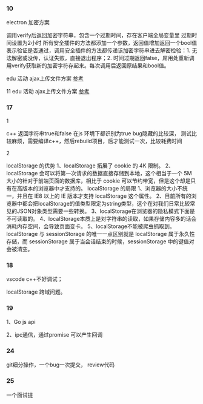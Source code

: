 ### 10
electron 加密方案

调用verify后返回加密字符串，包含一个过期时间，存在客户端全局变量里
过期时间设置为2小时
所有安全插件的方法都添加一个参数，返回值增加返回一个bool值表示验证是否通过，调用安全插件的方法都传递该加密字符串进去解密检验：1. 无法解密或没传，认证失败，直接退出程序；2. 时间过期返回false，屌用处重新调用verify获取新的加密字符存起来。每次调用后返回原结果和bool值。


edu
活动  ajax上传文件方案
[参考](https://blog.csdn.net/qq_33371372/article/details/82778538)

11
edu
活动  ajax上传文件方案
[参考](https://blog.csdn.net/qq_33371372/article/details/82778538)

###  17

1

c++ 返回字符串true和false 在js 环境下都识别为true
bug隐藏的比较深，
测试比较麻烦，需要编译c++，然后rebuild项目，后才能测试一次，比较耗费时间

2

 localStorage 的优势
 1、localStorage 拓展了 cookie 的 4K 限制。
 2、localStorage 会可以将第一次请求的数据直接存储到本地，这个相当于一个 5M 大小的针对于前端页面的数据库，相比于 cookie 可以节约带宽，但是这个却是只有在高版本的浏览器中才支持的。
localStorage 的局限
 1、浏览器的大小不统一，并且在 IE8 以上的 IE 版本才支持 localStorage 这个属性。
 2、目前所有的浏览器中都会把localStorage的值类型限定为string类型，这个在对我们日常比较常见的JSON对象类型需要一些转换。
 3、localStorage在浏览器的隐私模式下面是不可读取的。
 4、localStorage本质上是对字符串的读取，如果存储内容多的话会消耗内存空间，会导致页面变卡。
 5、localStorage不能被爬虫抓取到。
localStorage 与 sessionStorage 的唯一一点区别就是 localStorage 属于永久性存储，而 sessionStorage 属于当会话结束的时候，sessionStorage 中的键值对会被清空。


###  18
vscode  c++不好调试；


 localStorage  跨域问题。 

###  19

1、Go js api

2、ipc通信，通过promise 可以产生回调


### 24
git细分操作，一个bug一次提交，
review代码


### 25
一个面试提
